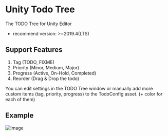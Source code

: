 # Unity Todo Tree
The TODO Tree for Unity Editor
- recommend version: >=2019.4(LTS)


## Support Features

  1. Tag (TODO, FIXME)
  2. Priority (Minor, Medium, Major)
  3. Progress (Active, On-Hold, Completed)
  4. Reorder (Drag & Drop the todo)

You can edit settings in the TODO Tree window or
manually add more custom items (tag, priority, progress) to the TodoConfig asset. (+ color for each of them)


## Example

![image](https://user-images.githubusercontent.com/77778881/105460595-5d67c700-5ccf-11eb-8c8b-217fc66744bd.png)
